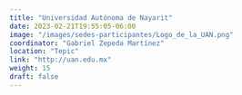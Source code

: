 ```yaml
---
title: "Universidad Autónoma de Nayarit"
date: 2023-02-21T19:55:05-06:00
image: "/images/sedes-participantes/Logo_de_la_UAN.png"
coordinator: "Gabriel Zepeda Martínez" 
location: "Tepic"
link: "http://uan.edu.mx"
weight: 15
draft: false
---
```


